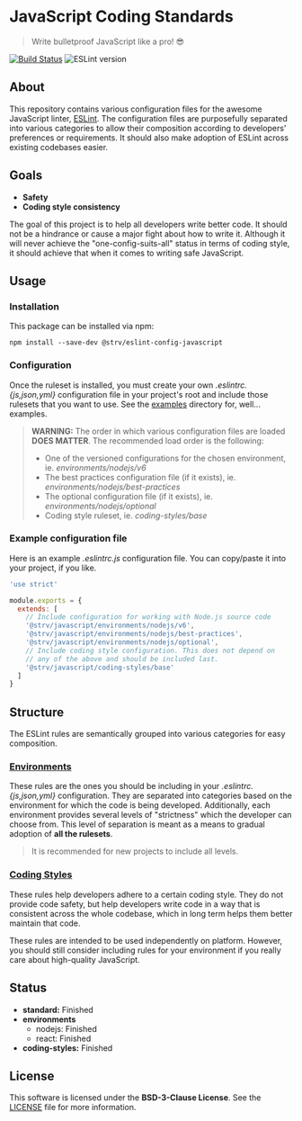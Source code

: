 # JavaScript Coding Standards

> Write bulletproof JavaScript like a pro! 😎

[![Build Status][travis-badge]][travis-url]
![ESLint version][eslint-version]


## About

This repository contains various configuration files for the awesome JavaScript linter, [ESLint][eslint-url]. The configuration files are purposefully separated into various categories to allow their composition according to developers' preferences or requirements. It should also make adoption of ESLint across existing codebases easier.

## Goals

- **Safety**
- **Coding style consistency**

The goal of this project is to help all developers write better code. It should not be a hindrance or cause a major fight about how to write it. Although it will never achieve the "one-config-suits-all" status in terms of coding style, it should achieve that when it comes to writing safe JavaScript.

## Usage

### Installation

This package can be installed via npm:

`npm install --save-dev @strv/eslint-config-javascript`

### Configuration

Once the ruleset is installed, you must create your own *.eslintrc.{js,json,yml}* configuration file in your project's root and include those rulesets that you want to use. See the [examples](examples) directory for, well... examples.

> **WARNING:** The order in which various configuration files are loaded **DOES MATTER**. The recommended load order is the following:
>
> - One of the versioned configurations for the chosen environment, ie. *environments/nodejs/v6*
> - The best practices configuration file (if it exists), ie. *environments/nodejs/best-practices*
> - The optional configuration file (if it exists), ie. *environments/nodejs/optional*
> - Coding style ruleset, ie. *coding-styles/base*

### Example configuration file

Here is an example *.eslintrc.js* configuration file. You can copy/paste it into your project, if you like.

```js
'use strict'

module.exports = {
  extends: [
    // Include configuration for working with Node.js source code
    '@strv/javascript/environments/nodejs/v6',
    '@strv/javascript/environments/nodejs/best-practices',
    '@strv/javascript/environments/nodejs/optional',
    // Include coding style configuration. This does not depend on
    // any of the above and should be included last.
    '@strv/javascript/coding-styles/base'
  ]
}
```

## Structure

The ESLint rules are semantically grouped into various categories for easy composition.

### [Environments](environments)

These rules are the ones you should be including in your *.eslintrc.{js,json,yml}* configuration. They are separated into categories based on the environment for which the code is being developed. Additionally, each environment provides several levels of "strictness" which the developer can choose from. This level of separation is meant as a means to gradual adoption of **all the rulesets**.

> It is recommended for new projects to include all levels.

### [Coding Styles](coding-styles)

These rules help developers adhere to a certain coding style. They do not provide code safety, but help developers write code in a way that is consistent across the whole codebase, which in long term helps them better maintain that code.

These rules are intended to be used independently on platform. However, you should still consider including rules for your environment if you really care about high-quality JavaScript.

## Status

- **standard:** Finished
- **environments**
  - nodejs: Finished
  - react: Finished
- **coding-styles:** Finished

## License

This software is licensed under the **BSD-3-Clause License**. See the [LICENSE](LICENSE) file for more information.


[eslint-url]: http://eslint.org
[travis-badge]: https://travis-ci.org/strvcom/js-coding-standards.svg
[travis-url]: https://travis-ci.org/strvcom/js-coding-standards
[eslint-version]: https://img.shields.io/badge/ESLint->=3.0.0-brightgreen.svg
